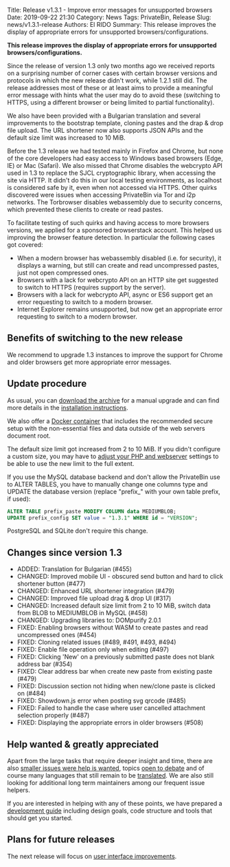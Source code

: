 Title: Release v1.3.1 - Improve error messages for unsupported browsers
Date: 2019-09-22 21:30
Category: News
Tags: PrivateBin, Release
Slug: news/v1.3.1-release
Authors: El RIDO
Summary: This release improves the display of appropriate errors for unsupported browsers/configurations.

**This release improves the display of appropriate errors for unsupported browsers/configurations.**

Since the release of version 1.3 only two months ago we received reports on a surprising number of corner cases with certain browser versions and protocols in which the new release didn't work, while 1.2.1 still did. The release addresses most of these or at least aims to provide a meaningful error message with hints what the user may do to avoid these (switching to HTTPS, using a different browser or being limited to partial functionality).

We also have been provided with a Bulgarian translation and several improvements to the bootstrap template, cloning pastes and the drap & drop file upload. The URL shortener now also supports JSON APIs and the default size limit was increased to 10 MiB.

Before the 1.3 release we had tested mainly in Firefox and Chrome, but none of the core developers had easy access to Windows based browsers (Edge, IE) or Mac (Safari). We also missed that Chrome disables the webcrypto API used in 1.3 to replace the SJCL cryptographic library, when accessing the site via HTTP. It didn't do this in our local testing environments, as localhost is considered safe by it, even when not accessed via HTTPS. Other quirks discovered were issues when accessing PrivateBin via Tor and i2p networks. The Torbrowser disables webassembly due to security concerns, which prevented these clients to create or read pastes.

To facilitate testing of such quirks and having access to more browsers versions, we applied for a sponsored browserstack account. This helped us improving the browser feature detection. In particular the following cases got covered:
- When a modern browser has webassembly disabled (i.e. for security), it displays a warning, but still can create and read uncompressed pastes, just not open compressed ones.
- Browsers with a lack for webcrypto API on an HTTP site get suggested to switch to HTTPS (requires support by the server).
- Browsers with a lack for webcrypto API, async or ES6 support get an error requesting to switch to a modern browser.
- Internet Explorer remains unsupported, but now get an appropriate error requesting to switch to a modern browser.

## Benefits of switching to the new release

We recommend to upgrade 1.3 instances to improve the support for Chrome and older browsers get more appropriate error messages.

## Update procedure

As usual, you can [download the archive](https://github.com/PrivateBin/PrivateBin/releases/latest) for a manual upgrade and can find more details in the [installation instructions](https://github.com/PrivateBin/PrivateBin/blob/master/doc/Installation.md#installation).

We also offer a [Docker container](https://hub.docker.com/r/privatebin/nginx-fpm-alpine/) that includes the recommended secure setup with the non-essential files and data outside of the web servers document root.

The default size limit got increased from 2 to 10 MiB. If you didn't configure a custom size, you may have to [adjust your PHP and webserver](https://github.com/PrivateBin/PrivateBin/wiki/Configuration#sizelimit) settings to be able to use the new limit to the full extent.

If you use the MySQL database backend and don't allow the PrivateBin use to ALTER TABLES, you have to manually change one columns type and UPDATE the database version (replace "prefix_" with your own table prefix, if used):

```SQL
ALTER TABLE prefix_paste MODIFY COLUMN data MEDIUMBLOB;
UPDATE prefix_config SET value = "1.3.1" WHERE id = "VERSION";
```

PostgreSQL and SQLite don't require this change.

## Changes since version 1.3

* ADDED: Translation for Bulgarian (#455)
* CHANGED: Improved mobile UI - obscured send button and hard to click shortener button (#477)
* CHANGED: Enhanced URL shortener integration (#479)
* CHANGED: Improved file upload drag & drop UI (#317)
* CHANGED: Increased default size limit from 2 to 10 MiB, switch data from BLOB to MEDIUMBLOB in MySQL (#458)
* CHANGED: Upgrading libraries to: DOMpurify 2.0.1
* FIXED: Enabling browsers without WASM to create pastes and read uncompressed ones (#454)
* FIXED: Cloning related issues (#489, #491, #493, #494)
* FIXED: Enable file operation only when editing (#497) 
* FIXED: Clicking 'New' on a previously submitted paste does not blank address bar (#354)
* FIXED: Clear address bar when create new paste from existing paste (#479)
* FIXED: Discussion section not hiding when new/clone paste is clicked on (#484)
* FIXED: Showdown.js error when posting svg qrcode (#485)
* FIXED: Failed to handle the case where user cancelled attachment selection properly (#487)
* FIXED: Displaying the appropriate errors in older browsers (#508)

## Help wanted & greatly appreciated

Apart from the large tasks that require deeper insight and time, there are also [smaller issues were help is wanted](https://github.com/PrivateBin/PrivateBin/issues?q=is%3Aopen+is%3Aissue+label%3A%22help+wanted%22), topics [open to debate](https://github.com/PrivateBin/PrivateBin/issues?utf8=%E2%9C%93&q=is%3Aopen+is%3Aissue+label%3A%22discuss+me%22+) and of course many languages that still remain to be [translated](https://github.com/PrivateBin/PrivateBin/wiki/Translation). We are also still looking for additional long term maintainers among our frequent issue helpers.

If you are interested in helping with any of these points, we have prepared a [development guide](https://github.com/PrivateBin/PrivateBin/wiki/Development) including design goals, code structure and tools that should get you started.

## Plans for future releases

The next release will focus on [user interface improvements](https://github.com/PrivateBin/PrivateBin/milestone/6).

